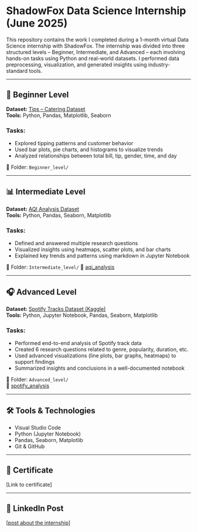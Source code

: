 # ShadowFox Data Science Internship (June 2025)

This repository contains the work I completed during a 1-month virtual Data Science internship with ShadowFox. The internship was divided into three structured levels – Beginner, Intermediate, and Advanced – each involving hands-on tasks using Python and real-world datasets. I performed data preprocessing, visualization, and generated insights using industry-standard tools.

---

## 🔰 Beginner Level

**Dataset:** [Tips – Catering Dataset](https://www.kaggle.com/datasets/mysarahmadbhat/tips-dataset)  
**Tools:** Python, Pandas, Matplotlib, Seaborn  

### Tasks:
- Explored tipping patterns and customer behavior
- Used bar plots, pie charts, and histograms to visualize trends
- Analyzed relationships between total bill, tip, gender, time, and day

📁 Folder: `Beginner_level/`

---

## 📊 Intermediate Level

**Dataset:** [AQI Analysis Dataset](https://drive.google.com/drive/folders/1Bjn2YEmafyYckkJAwsOSqngpEMGWyIXc?usp=drive_link)  
**Tools:** Python, Pandas, Seaborn, Matplotlib  

### Tasks:
- Defined and answered multiple research questions
- Visualized insights using heatmaps, scatter plots, and bar charts
- Explained key trends and patterns using markdown in Jupyter Notebook

📁 Folder: `Intermediate_level/`
🔗 [aqi_analysis](Intermediate_level/aqi_analysis.ipynb)

---

## 🎧 Advanced Level

**Dataset:** [Spotify Tracks Dataset (Kaggle)](https://www.kaggle.com/datasets/maharshipandya/-spotify-tracks-dataset)  
**Tools:** Python, Jupyter Notebook, Pandas, Seaborn, Matplotlib  

### Tasks:
- Performed end-to-end analysis of Spotify track data
- Created 6 research questions related to genre, popularity, duration, etc.
- Used advanced visualizations (line plots, bar graphs, heatmaps) to support findings
- Summarized insights and conclusions in a well-documented notebook

📁 Folder: `Advanced_level/`  
🔗 [spotify_analysis](Advanced_level/spotify_analysis.ipynb)

---

## 🛠️ Tools & Technologies

- Visual Studio Code
- Python (Jupyter Notebook)  
- Pandas, Seaborn, Matplotlib  
- Git & GitHub

---

## 📄 Certificate

[Link to certificate]

---

## 🔗 LinkedIn Post 

[[post about the internship]](https://www.linkedin.com/posts/harihara-alagappan-venkatachalam-01115a349_offer-letter-activity-7334516147263877121-SnhH?utm_source=share&utm_medium=member_desktop&rcm=ACoAAFcNtI0BeRxVY-x2sJxj1Jq058CdjfSxPPk)
